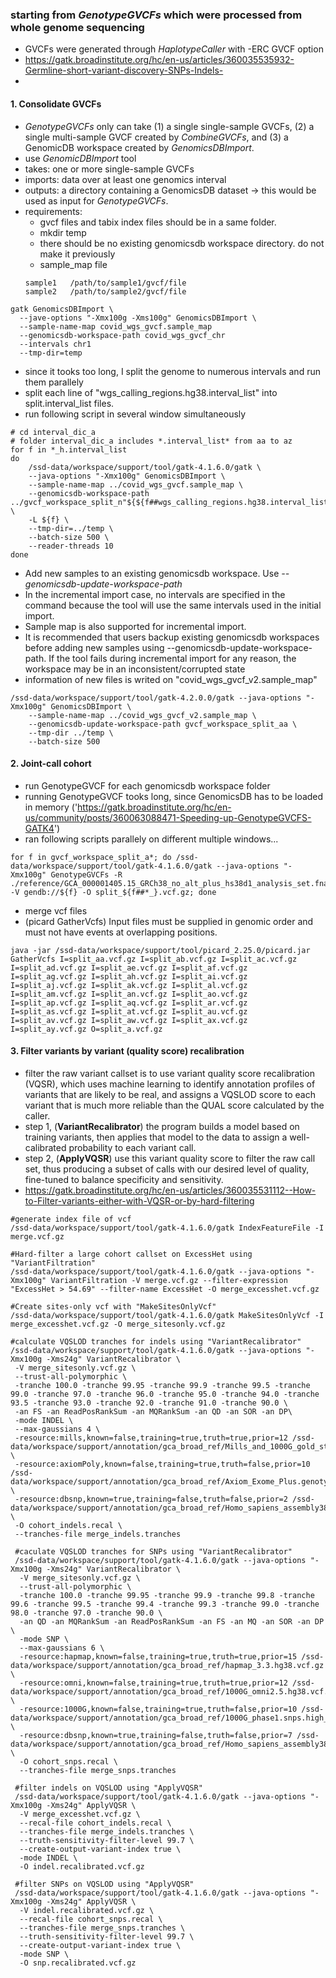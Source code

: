 ### starting from *GenotypeGVCFs* which were processed from whole genome sequencing

- GVCFs were generated through *HaplotypeCaller* with -ERC GVCF option
- https://gatk.broadinstitute.org/hc/en-us/articles/360035535932-Germline-short-variant-discovery-SNPs-Indels-
- 
#### 1. Consolidate GVCFs
- *GenotypeGVCFs* only can take (1) a single single-sample GVCFs, (2) a single multi-sample GVCF created by *CombineGVCFs*, and (3) a GenomicDB workspace created by *GenomicsDBImport*.
- use *GenomicDBImport* tool
- takes: one or more single-sample GVCFs
- imports: data over at least one genomics interval
- outputs: a directory containing a GenomicsDB dataset -> this would be used as input for *GenotypeGVCFs*.
- requirements:
  * gvcf files and tabix index files should be in a same folder.
  * mkdir temp
  * there should be no existing genomicsdb workspace directory. do not make it previously
  * sample_map file
  ~~~
  sample1   /path/to/sample1/gvcf/file
  sample2   /path/to/sample2/gvcf/file
  ~~~
  
~~~bashscript
gatk GenomicsDBImport \
  --jave-options "-Xmx100g -Xms100g" GenomicsDBImport \
  --sample-name-map covid_wgs_gvcf.sample_map
  --genomicsdb-workspace-path covid_wgs_gvcf_chr
  --intervals chr1
  --tmp-dir=temp
~~~
 
- since it tooks too long, I split the genome to numerous intervals and run them parallely
- split each line of "wgs_calling_regions.hg38.interval_list" into split.interval_list files.
- run following script in several window simultaneously
~~~bashscript
# cd interval_dic_a
# folder interval_dic_a includes *.interval_list* from aa to az
for f in *_h.interval_list
do
    /ssd-data/workspace/support/tool/gatk-4.1.6.0/gatk \
    --java-options "-Xmx100g" GenomicsDBImport \
    --sample-name-map ../covid_wgs_gvcf.sample_map \
    --genomicsdb-workspace-path ../gvcf_workspace_split_n"${${f##wgs_calling_regions.hg38.interval_list.splitn}%_h.interval_list}" \
    -L ${f} \
    --tmp-dir=../temp \
    --batch-size 500 \
    --reader-threads 10
done
~~~
- Add new samples to an existing genomicsdb workspace. Use *--genomicsdb-update-workspace-path*
- In the incremental import case, no intervals are specified in the command because the tool will use the same intervals used in the initial import.
- Sample map is also supported for incremental import.
- It is recommended that users backup existing genomicsdb workspaces before adding new samples using --genomicsdb-update-workspace-path. If the tool fails during incremental import for any reason, the workspace may be in an inconsistent/corrupted state
- information of new files is writed on "covid_wgs_gvcf_v2.sample_map"
~~~bashscript
/ssd-data/workspace/support/tool/gatk-4.2.0.0/gatk --java-options "-Xmx100g" GenomicsDBImport \
	--sample-name-map ../covid_wgs_gvcf_v2.sample_map \
	--genomicsdb-update-workspace-path gvcf_workspace_split_aa \
	--tmp-dir ../temp \
	--batch-size 500
 ~~~
 
#### 2. Joint-call cohort
- run GenotypeGVCF for each genomicsdb workspace folder
- running GenotypeGVCF tooks long, since GenomicsDB has to be loaded in memory ('https://gatk.broadinstitute.org/hc/en-us/community/posts/360063088471-Speeding-up-GenotypeGVCFS-GATK4')
-  ran following scripts parallely on different multiple windows...
~~~bashscript 
for f in gvcf_workspace_split_a*; do /ssd-data/workspace/support/tool/gatk-4.1.6.0/gatk --java-options "-Xmx100g" GenotypeGVCFs -R ./reference/GCA_000001405.15_GRCh38_no_alt_plus_hs38d1_analysis_set.fna -V gendb://${f} -O split_${f##*_}.vcf.gz; done
~~~
- merge vcf files
- (picard GatherVcfs) Input files must be supplied in genomic order and must not have events at overlapping positions.
~~~bashscript
java -jar /ssd-data/workspace/support/tool/picard_2.25.0/picard.jar GatherVcfs I=split_aa.vcf.gz I=split_ab.vcf.gz I=split_ac.vcf.gz I=split_ad.vcf.gz I=split_ae.vcf.gz I=split_af.vcf.gz I=split_ag.vcf.gz I=split_ah.vcf.gz I=split_ai.vcf.gz I=split_aj.vcf.gz I=split_ak.vcf.gz I=split_al.vcf.gz I=split_am.vcf.gz I=split_an.vcf.gz I=split_ao.vcf.gz I=split_ap.vcf.gz I=split_aq.vcf.gz I=split_ar.vcf.gz I=split_as.vcf.gz I=split_at.vcf.gz I=split_au.vcf.gz I=split_av.vcf.gz I=split_aw.vcf.gz I=split_ax.vcf.gz I=split_ay.vcf.gz O=split_a.vcf.gz
~~~

#### 3. Filter variants by variant (quality score) recalibration
- filter the raw variant callset is to use variant quality score recalibration (VQSR), which uses machine learning to identify annotation profiles of variants that are likely to be real, and assigns a VQSLOD score to each variant that is much more reliable than the QUAL score calculated by the caller.
- step 1, (**VariantRecalibrator**) the program builds a model based on training variants, then applies that model to the data to assign a well-calibrated probability to each variant call.
- step 2, (**ApplyVQSR**) use this variant quality score to filter the raw call set, thus producing a subset of calls with our desired level of quality, fine-tuned to balance specificity and sensitivity.
- https://gatk.broadinstitute.org/hc/en-us/articles/360035531112--How-to-Filter-variants-either-with-VQSR-or-by-hard-filtering
~~~bashscript
#generate index file of vcf
/ssd-data/workspace/support/tool/gatk-4.1.6.0/gatk IndexFeatureFile -I merge.vcf.gz

#Hard-filter a large cohort callset on ExcessHet using "VariantFiltration"
/ssd-data/workspace/support/tool/gatk-4.1.6.0/gatk --java-options "-Xmx100g" VariantFiltration -V merge.vcf.gz --filter-expression "ExcessHet > 54.69" --filter-name ExcessHet -O merge_excesshet.vcf.gz

#Create sites-only vcf with "MakeSitesOnlyVcf"
/ssd-data/workspace/support/tool/gatk-4.1.6.0/gatk MakeSitesOnlyVcf -I merge_excesshet.vcf.gz -O merge_sitesonly.vcf.gz

#calculate VQSLOD tranches for indels using "VariantRecalibrator"
/ssd-data/workspace/support/tool/gatk-4.1.6.0/gatk --java-options "-Xmx100g -Xms24g" VariantRecalibrator \
 -V merge_sitesonly.vcf.gz \
 --trust-all-polymorphic \
 -tranche 100.0 -tranche 99.95 -tranche 99.9 -tranche 99.5 -tranche 99.0 -tranche 97.0 -tranche 96.0 -tranche 95.0 -tranche 94.0 -tranche 93.5 -tranche 93.0 -tranche 92.0 -tranche 91.0 -tranche 90.0 \
 -an FS -an ReadPosRankSum -an MQRankSum -an QD -an SOR -an DP\
 -mode INDEL \
 --max-gaussians 4 \
 -resource:mills,known=false,training=true,truth=true,prior=12 /ssd-data/workspace/support/annotation/gca_broad_ref/Mills_and_1000G_gold_standard.indels.hg38.vcf.gz \
 -resource:axiomPoly,known=false,training=true,truth=false,prior=10 /ssd-data/workspace/support/annotation/gca_broad_ref/Axiom_Exome_Plus.genotypes.all_populations.poly.hg38.vcf.gz \
 -resource:dbsnp,known=true,training=false,truth=false,prior=2 /ssd-data/workspace/support/annotation/gca_broad_ref/Homo_sapiens_assembly38.dbsnp138.vcf \
 -O cohort_indels.recal \
 --tranches-file merge_indels.tranches
 
 #caculate VQSLOD tranches for SNPs using "VariantRecalibrator"
 /ssd-data/workspace/support/tool/gatk-4.1.6.0/gatk --java-options "-Xmx100g -Xms24g" VariantRecalibrator \
  -V merge_sitesonly.vcf.gz \
  --trust-all-polymorphic \
  -tranche 100.0 -tranche 99.95 -tranche 99.9 -tranche 99.8 -tranche 99.6 -tranche 99.5 -tranche 99.4 -tranche 99.3 -tranche 99.0 -tranche 98.0 -tranche 97.0 -tranche 90.0 \
  -an QD -an MQRankSum -an ReadPosRankSum -an FS -an MQ -an SOR -an DP \
  -mode SNP \
  --max-gaussians 6 \
  -resource:hapmap,known=false,training=true,truth=true,prior=15 /ssd-data/workspace/support/annotation/gca_broad_ref/hapmap_3.3.hg38.vcf.gz \
  -resource:omni,known=false,training=true,truth=true,prior=12 /ssd-data/workspace/support/annotation/gca_broad_ref/1000G_omni2.5.hg38.vcf.gz \
  -resource:1000G,known=false,training=true,truth=false,prior=10 /ssd-data/workspace/support/annotation/gca_broad_ref/1000G_phase1.snps.high_confidence.hg38.vcf.gz \
  -resource:dbsnp,known=true,training=false,truth=false,prior=7 /ssd-data/workspace/support/annotation/gca_broad_ref/Homo_sapiens_assembly38.dbsnp138.vcf \
  -O cohort_snps.recal \
  --tranches-file merge_snps.tranches
  
 #filter indels on VQSLOD using "ApplyVQSR"
 /ssd-data/workspace/support/tool/gatk-4.1.6.0/gatk --java-options "-Xmx100g -Xms24g" ApplyVQSR \
  -V merge_excesshet.vcf.gz \
  --recal-file cohort_indels.recal \
  --tranches-file merge_indels.tranches \
  --truth-sensitivity-filter-level 99.7 \
  --create-output-variant-index true \
  -mode INDEL \
  -O indel.recalibrated.vcf.gz
  
 #filter SNPs on VQSLOD using "ApplyVQSR"
 /ssd-data/workspace/support/tool/gatk-4.1.6.0/gatk --java-options "-Xmx100g -Xms24g" ApplyVQSR \
  -V indel.recalibrated.vcf.gz \
  --recal-file cohort_snps.recal \
  --tranches-file merge_snps.tranches \
  --truth-sensitivity-filter-level 99.7 \
  --create-output-variant-index true \
  -mode SNP \
  -O snp.recalibrated.vcf.gz
 ~~~
